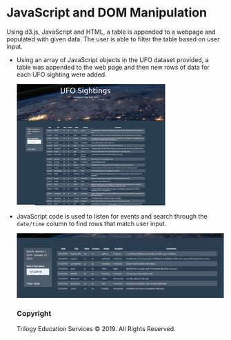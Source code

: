 ﻿# JavaScript and DOM Manipulation

Using d3.js, JavaScript and HTML, a table is appended to a webpage and populated with given data. The user is able to filter the table based on user input. 



* Using an array of JavaScript objects in the UFO dataset provided, a table was appended to the web page and then new rows of data for each UFO sighting were added.


  ![table_data](images/table.png)

* JavaScript code is used to listen for events and search through the `date/time` column to find rows that match user input.


  ![filtered_data](images/filtered.png)

  ### Copyright
  Trilogy Education Services © 2019. All Rights Reserved.

